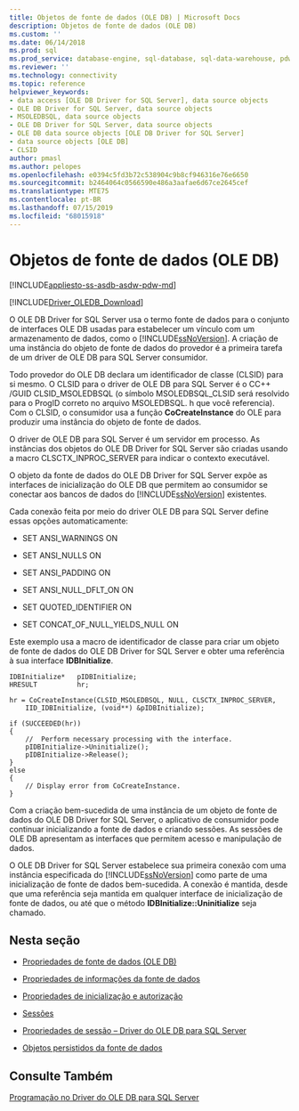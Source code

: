 ```yaml
---
title: Objetos de fonte de dados (OLE DB) | Microsoft Docs
description: Objetos de fonte de dados (OLE DB)
ms.custom: ''
ms.date: 06/14/2018
ms.prod: sql
ms.prod_service: database-engine, sql-database, sql-data-warehouse, pdw
ms.reviewer: ''
ms.technology: connectivity
ms.topic: reference
helpviewer_keywords:
- data access [OLE DB Driver for SQL Server], data source objects
- OLE DB Driver for SQL Server, data source objects
- MSOLEDBSQL, data source objects
- OLE DB Driver for SQL Server, data source objects
- OLE DB data source objects [OLE DB Driver for SQL Server]
- data source objects [OLE DB]
- CLSID
author: pmasl
ms.author: pelopes
ms.openlocfilehash: e0394c5fd3b72c538904c9b8cf946316e76e6650
ms.sourcegitcommit: b2464064c0566590e486a3aafae6d67ce2645cef
ms.translationtype: MTE75
ms.contentlocale: pt-BR
ms.lasthandoff: 07/15/2019
ms.locfileid: "68015918"
---
```

# <a name="data-source-objects-ole-db"></a>Objetos de fonte de dados (OLE DB)
[!INCLUDE[appliesto-ss-asdb-asdw-pdw-md](../../../includes/appliesto-ss-asdb-asdw-pdw-md.md)]

[!INCLUDE[Driver_OLEDB_Download](../../../includes/driver_oledb_download.md)]

  O OLE DB Driver for SQL Server usa o termo fonte de dados para o conjunto de interfaces OLE DB usadas para estabelecer um vínculo com um armazenamento de dados, como o [!INCLUDE[ssNoVersion](../../../includes/ssnoversion-md.md)]. A criação de uma instância do objeto de fonte de dados do provedor é a primeira tarefa de um driver de OLE DB para SQL Server consumidor.  
  
 Todo provedor do OLE DB declara um identificador de classe (CLSID) para si mesmo. O CLSID para o driver de OLE DB para SQL Server é o CC++ /GUID CLSID_MSOLEDBSQL (o símbolo MSOLEDBSQL_CLSID será resolvido para o ProgID correto no arquivo MSOLEDBSQL. h que você referencia). Com o CLSID, o consumidor usa a função **CoCreateInstance** do OLE para produzir uma instância do objeto de fonte de dados.  
  
 O driver de OLE DB para SQL Server é um servidor em processo. As instâncias dos objetos do OLE DB Driver for SQL Server são criadas usando a macro CLSCTX_INPROC_SERVER para indicar o contexto executável.  
  
 O objeto da fonte de dados do OLE DB Driver for SQL Server expõe as interfaces de inicialização do OLE DB que permitem ao consumidor se conectar aos bancos de dados do [!INCLUDE[ssNoVersion](../../../includes/ssnoversion-md.md)] existentes.  
  
 Cada conexão feita por meio do driver OLE DB para SQL Server define essas opções automaticamente:  
  
-   SET ANSI_WARNINGS ON  
  
-   SET ANSI_NULLS ON  
  
-   SET ANSI_PADDING ON  
  
-   SET ANSI_NULL_DFLT_ON ON  
  
-   SET QUOTED_IDENTIFIER ON  
  
-   SET CONCAT_OF_NULL_YIELDS_NULL ON  
  
 Este exemplo usa a macro de identificador de classe para criar um objeto de fonte de dados do OLE DB Driver for SQL Server e obter uma referência à sua interface **IDBInitialize**.  
  
```  
IDBInitialize*   pIDBInitialize;  
HRESULT          hr;  
  
hr = CoCreateInstance(CLSID_MSOLEDBSQL, NULL, CLSCTX_INPROC_SERVER,  
    IID_IDBInitialize, (void**) &pIDBInitialize);  
  
if (SUCCEEDED(hr))  
{  
    //  Perform necessary processing with the interface.  
    pIDBInitialize->Uninitialize();  
    pIDBInitialize->Release();  
}  
else  
{  
    // Display error from CoCreateInstance.  
}  
```  
  
 Com a criação bem-sucedida de uma instância de um objeto de fonte de dados do OLE DB Driver for SQL Server, o aplicativo de consumidor pode continuar inicializando a fonte de dados e criando sessões. As sessões de OLE DB apresentam as interfaces que permitem acesso e manipulação de dados.  
  
 O OLE DB Driver for SQL Server estabelece sua primeira conexão com uma instância especificada do [!INCLUDE[ssNoVersion](../../../includes/ssnoversion-md.md)] como parte de uma inicialização de fonte de dados bem-sucedida. A conexão é mantida, desde que uma referência seja mantida em qualquer interface de inicialização de fonte de dados, ou até que o método **IDBInitialize::Uninitialize** seja chamado.  
  
## <a name="in-this-section"></a>Nesta seção  
  
-   [Propriedades de fonte de dados &#40;OLE DB&#41;](../../oledb/ole-db-data-source-objects/data-source-properties-ole-db.md)  
  
-   [Propriedades de informações da fonte de dados](../../oledb/ole-db-data-source-objects/data-source-information-properties.md)  
  
-   [Propriedades de inicialização e autorização](../../oledb/ole-db-data-source-objects/initialization-and-authorization-properties.md)  
  
-   [Sessões](../../oledb/ole-db-data-source-objects/sessions.md)  
  
-   [Propriedades de sessão – Driver do OLE DB para SQL Server](../../oledb/ole-db-data-source-objects/session-properties-oledb-driver-for-sql-server.md)  
  
-   [Objetos persistidos da fonte de dados](../../oledb/ole-db-data-source-objects/persisted-data-source-objects.md)  
  
## <a name="see-also"></a>Consulte Também  
 [Programação no Driver do OLE DB para SQL Server](../../oledb/ole-db/oledb-driver-for-sql-server-programming.md)  
  
  
